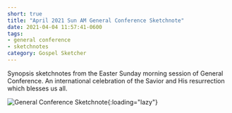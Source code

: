 ```yaml
---
short: true
title: "April 2021 Sun AM General Conference Sketchnote"
date: 2021-04-04 11:57:41-0600
tags:
- general conference
- sketchnotes
category: Gospel Sketcher
---
```


Synopsis sketchnotes from the Easter Sunday morning session of General Conference. An international celebration of the Savior and His resurrection which blesses us all.

![General Conference Sketchnote](https://media.bennorris.org/images/gospelsketcher/general-conference/apr-2021/general-conference-4-sun-am-sketchnote.jpg){:loading="lazy"}
